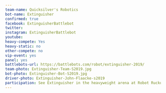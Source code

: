 ```yaml
---
team-name: Quicksilver's Robotics
bot-name: Extinguisher
confirmed: true
facebook: ExtinguisherBattlebot
twitter:
instagram: ExtinguisherBattlebot
youtube:
heavy-compete: Yes
heavy-static: no
other-compete: no
vip-event: yes
panel: yes
battlebots-url: https://battlebots.com/robot/extinguisher-2019/
team-photo: Extinguisher-Team-S2019.jpg
bot-photo: Extinguisher-Bot-S2019.jpg
driver-photo: Extinguisher-John-Flaacke-s2019
participation: See Extinguisher in the heavyweight arena at Robot Ruckus 2019, and you can learn more about the bot and the team at a panel discussion or at the Ruckus VIP fundraiser!
---
```

